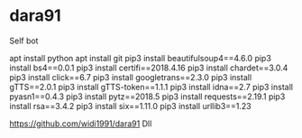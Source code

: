 # dara91
Self bot

 apt install python
 apt install git
 pip3 install beautifulsoup4==4.6.0
 pip3 install bs4==0.0.1
 pip3 install certifi==2018.4.16
 pip3 install chardet==3.0.4
 pip3 install click==6.7
 pip3 install googletrans==2.3.0
 pip3 install gTTS==2.0.1
 pip3 install gTTS-token==1.1.1
 pip3 install idna==2.7
 pip3 install pyasn1==0.4.3
 pip3 install pytz==2018.5
 pip3 install requests==2.19.1
 pip3 install rsa==3.4.2
 pip3 install six==1.11.0
 pip3 install urllib3==1.23

 https://github.com/widi1991/dara91
 Dll
